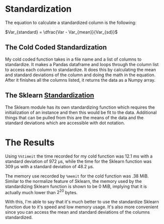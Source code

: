 # Standardization

The equation to calculate a standardized column is the following:

$Var_{standard} = \dfrac{Var - Var_{mean}}{Var_{sd}}$

## The Cold Coded Standardization

My cold coded function takes in a file name and a list of columns to standardize. It makes a Pandas dataframe and loops through the column list to access each column to standardize. It does this by calculating the mean and standard deviations of the column and doing the math in the equation. After it finishes all the columns listed, it returns the data as a Numpy array.

## The Sklearn [Standardization](https://scikit-learn.org/stable/modules/generated/sklearn.preprocessing.StandardScaler.html)

The Sklearn module has its own standardizing function which requires the initialization of an instance and then this would be fit to the data. Additional things that can be pulled from this are the means of the data and the standard deviations which are accessible with dot notation. 

# The Results

Using `%%timeit` the time recorded for my cold function was 12.1 ms with a standard deviation of 972 µs, while the time for the Sklearn function was 309 µs with a standard deviation of 48.2 µs.

The memory use recorded by `%memit` for the cold function was .38 MiB. Similar to the normalize feature of Sklearn, the memory used by the standardizing Sklearn function is shown to be 0 MiB, implying that it is actually much lower than $2^{20}$ bytes.

With this, I'm able to say that it's much better to use the standardize Sklearn function due to it's speed and low memory usage. It's also more convenient since you can access the mean and standard deviations of the columns standardized.